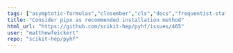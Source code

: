 ```yaml
---
tags: ["asymptotic-formulas","closember","cls","docs","frequentist-statistics","hep","hep-ex","high-energy-physics","histfactory","jax","numpy","python","pytorch","question","research","scientific-computations","scikit-hep","scipy","statistical-inference","statistics","tensorflow"]
title: "Consider pipx as recommended installation method"
html_url: "https://github.com/scikit-hep/pyhf/issues/465"
user: "matthewfeickert"
repo: "scikit-hep/pyhf"
---
```


